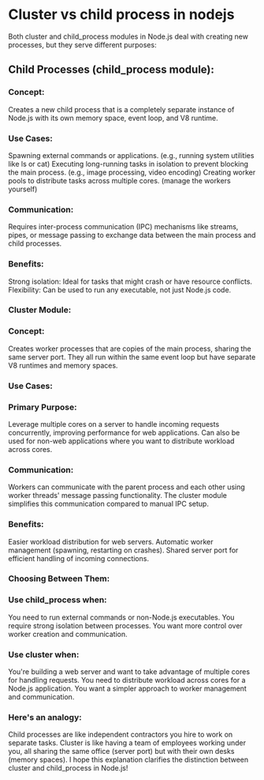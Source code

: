 # Cluster vs child process in nodejs

Both cluster and child_process modules in Node.js deal with creating new processes, but they serve different purposes:

## Child Processes (child_process module):

### Concept: 
Creates a new child process that is a completely separate instance of Node.js with its own memory space, event loop, and V8 runtime.
### Use Cases:
Spawning external commands or applications. (e.g., running system utilities like ls or cat)
Executing long-running tasks in isolation to prevent blocking the main process. (e.g., image processing, video encoding)
Creating worker pools to distribute tasks across multiple cores. (manage the workers yourself)
### Communication:
Requires inter-process communication (IPC) mechanisms like streams, pipes, or message passing to exchange data between the main process and child processes.
### Benefits:
Strong isolation: Ideal for tasks that might crash or have resource conflicts.
Flexibility: Can be used to run any executable, not just Node.js code.
### Cluster Module:

### Concept: 
Creates worker processes that are copies of the main process, sharing the same server port. They all run within the same event loop but have separate V8 runtimes and memory spaces.
### Use Cases:
### Primary Purpose:
Leverage multiple cores on a server to handle incoming requests concurrently, improving performance for web applications.
Can also be used for non-web applications where you want to distribute workload across cores.
### Communication:
Workers can communicate with the parent process and each other using worker threads' message passing functionality.
The cluster module simplifies this communication compared to manual IPC setup.
### Benefits:
Easier workload distribution for web servers.
Automatic worker management (spawning, restarting on crashes).
Shared server port for efficient handling of incoming connections.
### Choosing Between Them:

### Use child_process when:
You need to run external commands or non-Node.js executables.
You require strong isolation between processes.
You want more control over worker creation and communication.
### Use cluster when:
You're building a web server and want to take advantage of multiple cores for handling requests.
You need to distribute workload across cores for a Node.js application.
You want a simpler approach to worker management and communication.
### Here's an analogy:

Child processes are like independent contractors you hire to work on separate tasks.
Cluster is like having a team of employees working under you, all sharing the same office (server port) but with their own desks (memory spaces).
I hope this explanation clarifies the distinction between cluster and child_process in Node.js!
